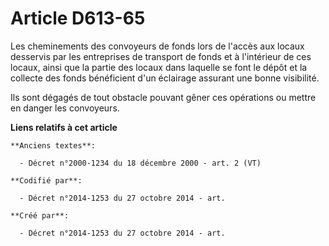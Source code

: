 # Article D613-65

Les cheminements des convoyeurs de fonds lors de l'accès aux locaux desservis par les entreprises de transport de fonds et à
l'intérieur de ces locaux, ainsi que la partie des locaux dans laquelle se font le dépôt et la collecte des fonds bénéficient
d'un éclairage assurant une bonne visibilité.

Ils sont dégagés de tout obstacle pouvant gêner ces opérations ou mettre en danger les convoyeurs.

**Liens relatifs à cet article**

	**Anciens textes**:

	  - Décret n°2000-1234 du 18 décembre 2000 - art. 2 (VT)

	**Codifié par**:

	  - Décret n°2014-1253 du 27 octobre 2014 - art.

	**Créé par**:

	  - Décret n°2014-1253 du 27 octobre 2014 - art.
